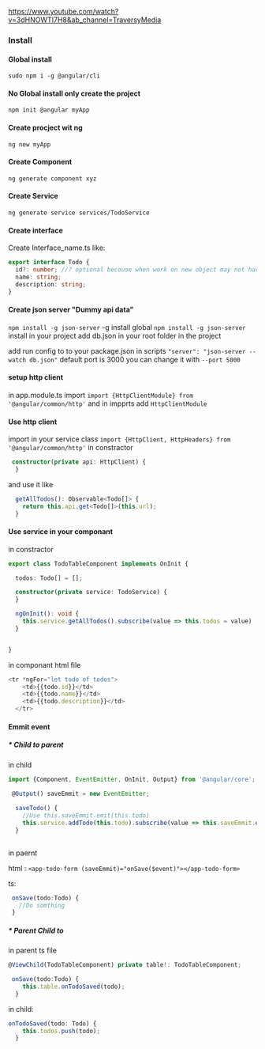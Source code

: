 https://www.youtube.com/watch?v=3dHNOWTI7H8&ab_channel=TraversyMedia

### Install

#### Global install 
`sudo npm i -g @angular/cli`

#### No Global install only create the project
`npm init @angular myApp`

#### Create procject wit ng
`ng new myApp`

#### Create Component
`ng generate component xyz`

#### Create Service
 `ng generate service services/TodoService` 

#### Create interface
Create Interface_name.ts like:
```typescript
export interface Todo {
  id?: number; //? optional becouse when work on new object may not have id
  name: string;
  description: string;
}
```

#### Create json server "Dummy api data"
`npm install -g json-server` -g install global
`npm install -g json-server`  install in your project
add db.json in your root folder in the project

add run config to to your package.json in scripts
`"server": "json-server --watch db.json"` default port is 3000 you can change it with `--port 5000` 


#### setup http client
in app.module.ts import 
`import {HttpClientModule} from '@angular/common/http'` and in impprts add `HttpClientModule`

#### Use http client
import in your service class `import {HttpClient, HttpHeaders} from '@angular/common/http'`
in constractor
```typescript
 constructor(private api: HttpClient) {
  }
```
and use it like 
```typescript
  getAllTodos(): Observable<Todo[]> {
    return this.api.get<Todo[]>(this.url);
  }
```

#### Use service in your componant

in constractor
```typescript
export class TodoTableComponent implements OnInit {

  todos: Todo[] = [];

  constructor(private service: TodoService) {
  }

  ngOnInit(): void {
    this.service.getAllTodos().subscribe(value => this.todos = value)
  }


}

```

in componant html file
```typescript
<tr *ngFor="let todo of todos">
    <td>{{todo.id}}</td>
    <td>{{todo.name}}</td>
    <td>{{todo.description}}</td>
  </tr>
```


#### Emmit event

##### * Child to parent

in child 
```typescript
import {Component, EventEmitter, OnInit, Output} from '@angular/core';

```

```typescript
 @Output() saveEmmit = new EventEmitter;
 
  saveTodo() {
    //Use this.saveEmmit.emit(this.todo)
    this.service.addTodo(this.todo).subscribe(value => this.saveEmmit.emit(this.todo))
  }
  
```

in paernt

html : `<app-todo-form (saveEmmit)="onSave($event)"></app-todo-form>`

ts: 
```typescript
 onSave(todo:Todo) {
   //Do somthing
 }
```

##### * Parent Child to

in parent ts file

```typescript 
@ViewChild(TodoTableComponent) private table!: TodoTableComponent;
```

```typescript
 onSave(todo:Todo) {
    this.table.onTodoSaved(todo);
  }
```

in child:
```typescript
onTodoSaved(todo: Todo) {
    this.todos.push(todo);
  }
```

